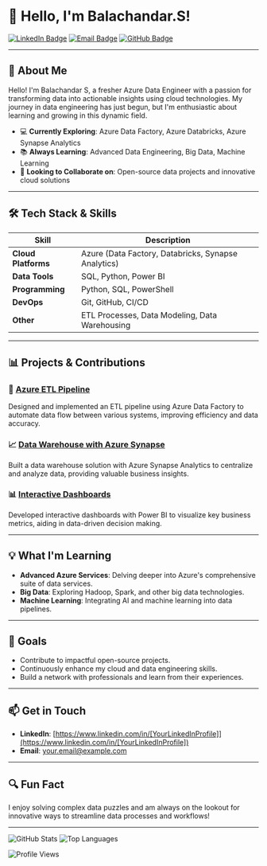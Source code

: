 # 👋 Hello, I'm Balachandar.S!

[![LinkedIn Badge](https://img.shields.io/badge/LinkedIn-Profile-blue)](https://www.linkedin.com/in/[YourLinkedInProfile])
[![Email Badge](https://img.shields.io/badge/Email-Me-red)](mailto:[YourEmail])
[![GitHub Badge](https://img.shields.io/github/followers/yourusername?label=Follow&style=social)](https://github.com/[YourUsername])

---

## 🌟 **About Me**

Hello! I'm Balachandar S, a fresher Azure Data Engineer with a passion for transforming data into actionable insights using cloud technologies. My journey in data engineering has just begun, but I'm enthusiastic about learning and growing in this dynamic field.

- 💻 **Currently Exploring**: Azure Data Factory, Azure Databricks, Azure Synapse Analytics
- 📚 **Always Learning**: Advanced Data Engineering, Big Data, Machine Learning
- 🌱 **Looking to Collaborate on**: Open-source data projects and innovative cloud solutions

---

## 🛠️ **Tech Stack & Skills**

| Skill             | Description                             |
| ----------------- | --------------------------------------- |
| **Cloud Platforms**| Azure (Data Factory, Databricks, Synapse Analytics) |
| **Data Tools**    | SQL, Python, Power BI                  |
| **Programming**   | Python, SQL, PowerShell                |
| **DevOps**        | Git, GitHub, CI/CD                     |
| **Other**         | ETL Processes, Data Modeling, Data Warehousing |

---

## 📊 **Projects & Contributions**

### 🚀 [Azure ETL Pipeline](https://github.com/YourUsername/Azure-ETL-Pipeline)
Designed and implemented an ETL pipeline using Azure Data Factory to automate data flow between various systems, improving efficiency and data accuracy.

### 📈 [Data Warehouse with Azure Synapse](https://github.com/YourUsername/Data-Warehouse-Synapse)
Built a data warehouse solution with Azure Synapse Analytics to centralize and analyze data, providing valuable business insights.

### 📊 [Interactive Dashboards](https://github.com/YourUsername/PowerBI-Dashboards)
Developed interactive dashboards with Power BI to visualize key business metrics, aiding in data-driven decision making.

---

## 💡 **What I'm Learning**

- **Advanced Azure Services**: Delving deeper into Azure's comprehensive suite of data services.
- **Big Data**: Exploring Hadoop, Spark, and other big data technologies.
- **Machine Learning**: Integrating AI and machine learning into data pipelines.

---

## 🌟 **Goals**

- Contribute to impactful open-source projects.
- Continuously enhance my cloud and data engineering skills.
- Build a network with professionals and learn from their experiences.

---

## 📫 **Get in Touch**

- **LinkedIn**: [https://www.linkedin.com/in/[YourLinkedInProfile]](https://www.linkedin.com/in/[YourLinkedInProfile])
- **Email**: [your.email@example.com](mailto:your.email@example.com)

---

## 🔍 **Fun Fact**

I enjoy solving complex data puzzles and am always on the lookout for innovative ways to streamline data processes and workflows!

---

![GitHub Stats](https://github-readme-stats.vercel.app/api?username=zBalachandar&show_icons=true&theme=radical)
![Top Languages](https://github-readme-stats.vercel.app/api/top-langs/?username=zBalachandar&layout=compact&theme=radical)

![Profile Views](https://komarev.com/ghpvc/?username=zBalachandar&style=flat-square)
